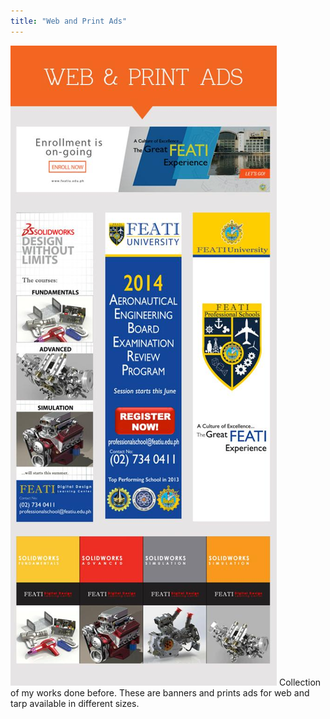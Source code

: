 ```yaml
---
title: "Web and Print Ads"
---
```


![Collection of My Created Image for Advertisment](assets/img/work/proj-4/webprintads.jpg 'Collection of my banners and prints ads for web and tarp available in different sizes.')
Collection of my works done before. These are banners and prints ads for web and tarp available in different sizes.